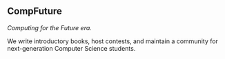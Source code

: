 ## CompFuture

*Computing for the Future era.*

We write introductory books, host contests, and maintain a community for next-generation Computer Science students.
